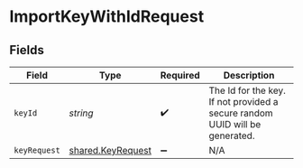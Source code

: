 # ImportKeyWithIdRequest


## Fields

| Field                                                                       | Type                                                                        | Required                                                                    | Description                                                                 |
| --------------------------------------------------------------------------- | --------------------------------------------------------------------------- | --------------------------------------------------------------------------- | --------------------------------------------------------------------------- |
| `keyId`                                                                     | *string*                                                                    | :heavy_check_mark:                                                          | The Id for the key. If not provided a secure random UUID will be generated. |
| `keyRequest`                                                                | [shared.KeyRequest](../../models/shared/keyrequest.md)                      | :heavy_minus_sign:                                                          | N/A                                                                         |